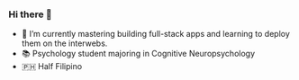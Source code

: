 ### Hi there 👋

- 🌱 I’m currently mastering building full-stack apps and learning to deploy them on the interwebs.
- 📚 Psychology student majoring in Cognitive Neuropsychology
- 🇵🇭 Half Filipino

